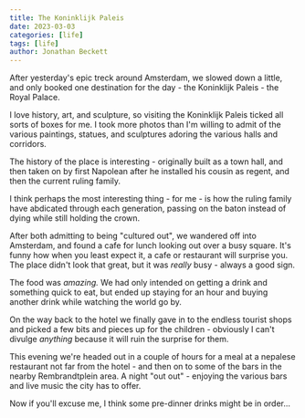 ```yaml
---
title: The Koninklijk Paleis
date: 2023-03-03
categories: [life]
tags: [life]
author: Jonathan Beckett
---
```


After yesterday's epic treck around Amsterdam, we slowed down a little, and only booked one destination for the day - the Koninklijk Paleis - the Royal Palace.

I love history, art, and sculpture, so visiting the Koninklijk Paleis ticked all sorts of boxes for me. I took more photos than I'm willing to admit of the various paintings, statues, and sculptures adoring the various halls and corridors.

The history of the place is interesting - originally built as a town hall, and then taken on by first Napolean after he installed his cousin as regent, and then the current ruling family.

I think perhaps the most interesting thing - for me - is how the ruling family have abdicated through each generation, passing on the baton instead of dying while still holding the crown.

After both admitting to being "cultured out", we wandered off into Amsterdam, and found a cafe for lunch looking out over a busy square. It's funny how when you least expect it, a cafe or restaurant will surprise you. The place didn't look that great, but it was *really* busy - always a good sign. 

The food was *amazing.* We had only intended on getting a drink and something quick to eat, but ended up staying for an hour and buying another drink while watching the world go by.

On the way back to the hotel we finally gave in to the endless tourist shops and picked a few bits and pieces up for the children - obviously I can't divulge *anything* because it will ruin the surprise for them.

This evening we're headed out in a couple of hours for a meal at a nepalese restaurant not far from the hotel - and then on to some of the bars in the nearby Rembrandtplein area. A night "out out" - enjoying the various bars and live music the city has to offer.

Now if you'll excuse me, I think some pre-dinner drinks might be in order...